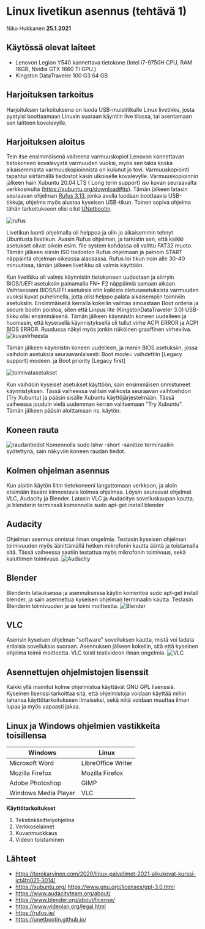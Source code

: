 

# Linux livetikun asennus (tehtävä 1)
Niko Hukkanen **25.1.2021**
## Käytössä olevat laiteet

 - Lenovon Legion Y540 kannettava tietokone (Intel i7-9750H CPU, RAM 16GB, Nvidia GTX 1660 Ti GPU.)
 - Kingston DataTraveler 100 G3 64 GB

## Harjoituksen tarkoitus
Harjoituksen tarkoituksena on luoda USB-muistitikulle Linux livetikku, josta pystyisi boottaamaan Linuxin suoraan käyntiin live tilassa, tai asentamaan sen laitteen kovalevylle.
## Harjoituksen aloitus
Tein itse ensimmäisenä vaiheena varmuuskopiot Lenovon kannettavan tietokoneen kovalevystä varmuuden vuoksi, myös sen takia koska aikaisemmasta varmuuskopioinnista on kulunut jo tovi. Varmuuskopiointi tapahtui siirtämällä tiedostot käsin ulkoiselle kovalevylle.
Varmuuskopioinnin jälkeen hain Xubuntu 20.04 LTS ( Long term support) iso kuvan seuraavalta verkkosivulta (https://xubuntu.org/download#lts).
Tämän jälkeen latasin seuraavan ohjelman [Rufus 3.13](https://rufus.ie/), jonka avulla luodaan boottaavia USB-tikkuja, ohjelma myös alustaa kyseisen USB-tikun. Toinen sopiva ohjelma tähän tarkoitukseen olisi ollut [UNetbootin](https://unetbootin.github.io/).

![rufus](https://github.com/nikhuk/linuxpalvelimet/blob/main/assets/xubuntu20.04.PNG?raw=true)

Livetikun luonti ohjelmalla oli helppoa ja olin jo aikaisemmin tehnyt Ubuntusta livetikun. Avasin Rufus ohjelman, ja tarkistin sen, että kaikki asetukset olivat oikein esim. file system kohdassa oli valittu FAT32 muoto. Tämän jälkeen siirsin ISO tiedoston Rufus ohjelmaan ja painoin START näppäintä ohjelman oikeassa alaosassa. Rufus loi tikun noin alle 30-40 minuutissa, tämän jälkeen livetikku oli valmis käyttöön.

Kun livetikku oli valmis käynnistin tietokoneen uudestaan ja siirryin BIOS/UEFI asetuksiin painamalla FN+ F2 näppäimiä samaan aikaan. Vaihtaessani BIOS/UEFI asetuksia otin kaikista oletusasetuksista varmuuden vuoksi kuvat puhelimella, jotta olisi helppo palata aikaisempiin toimiviin asetuksiin.
Ensimmäisellä kerralla kokeilin vaihtaa ainoastaan Boot orderia ja secure bootin poistoa, siten että Linpus lite (KingstonDataTraveler 3.0) USB-tikku olisi ensimmäisenä. Tämän jälkeen käynnistin koneen uudelleen ja huomasin, että kyseisellä käynnistyksellä oli tullut virhe ACPI ERROR ja ACPI BIOS ERROR. Ruudussa näkyi myös jonkin näköinen graaffinen virheviiva.
![kuvavirheesta](https://github.com/nikhuk/linuxpalvelimet/blob/main/assets/virhekoodit.jpg?raw=true)


Tämän jälkeen käynnistin koneen uudelleen, ja menin BIOS asetuksiin, jossa vaihdoin asetuksia seuraavanlaisesti: Boot mode= vaihdettiin [Legacy support] modeen. ja Boot priority [Legacy first]

![toimivatasetukset](https://github.com/nikhuk/linuxpalvelimet/blob/main/assets/toimivatbiosasetukset.jpg?raw=true)


Kun vaihdoin kyseiset asetukset käyttöön, sain ensimmäisen onnistuneet käynnistyksen. Tässä vaiheessa valitsin valikosta seuraavan vaihtoehdon (Try Xubuntu) ja pääsin sisälle Xubuntu käyttöjärjestelmään. Tässä vaiheessa jouduin vielä uudemman kerran valitsemaan "Try Xubuntu". Tämän jälkeen pääsin aloittamaan ns. käytön. 

## Koneen rauta
![raudantiedot](https://github.com/nikhuk/linuxpalvelimet/blob/main/assets/Screenshot_2021-01-24_16-58-43.png?raw=true)
Komennolla sudo lshw -short -sanitize terminaaliin syötettynä, sain näkyviin koneen raudan tiedot.
## Kolmen ohjelman asennus
Kun aloitin käytön liitin tietokoneeni langattomaan verkkoon, ja aloin etsimään itseäni kiinnostavia kolmea ohjelmaa. Löysin seuraavat ohjelmat VLC, Audacity ja Blender. Latasin VLC ja Audacityn sovelluskaupan kautta, ja blenderin terminaali komennolla sudo apt-get install blender

## Audacity
Ohjelman asennus onnistui ilman ongelmia. Testasin kyseisen ohjelman toimivuuden myös äänittämällä hetken mikrofonin kautta ääntä ja toistamalla sitä. Tässä vaiheessa saatiin testattua myös mikrofonin toimivuus, sekä kaiuttimen toimivuus.
![Audacity](https://github.com/nikhuk/linuxpalvelimet/blob/main/assets/audacitygpl2.0+.png?raw=true?raw=true)

## Blender
Blenderin latauksessa ja asennuksessa käytin komentoa sudo apt-get install blender, ja sain asennettua kyseisen ohjelman terminaalin kautta. Testasin Blenderin toimivuuden ja se toimi moitteetta.
![Blender](https://github.com/nikhuk/linuxpalvelimet/blob/main/assets/blender.png?raw=true)

## VLC
Asensin kyseisen ohjelman "software" sovelluksen kautta, mistä voi ladata erilaisia sovelluksia suoraan. Asennuksen jälkeen kokeilin, sitä että kyseinen ohjelma toimii moitteetta. VLC toisti testivideon ilman ongelmia.
![VLC](https://github.com/nikhuk/linuxpalvelimet/blob/main/assets/vlc.png?raw=true)

## Asennettujen ohjelmistojen lisenssit
Kaikki yllä mainitut kolme ohjelmistoa käyttävät GNU GPL lisenssiä. Kyseinen lisenssi tarkoittaa sitä, että ohjelmistoja voidaan käyttää mihin tahansa käyttötarkoitukseen ilmaiseksi, sekä niitä voidaan muuttaa ilman lupaa ja myös vapaasti jakaa.

## Linux ja Windows ohjelmien vastikkeita toisillensa
|Windows| Linux | 	
|--|--|
| Microsoft Word |LibreOffice Writer  |
| Mozilla Firefox |Mozilla Firefox  |
| Adobe Photoshop |GIMP  |
| Windows Media Player |VLC  

**Käyttötarkoitukset**
1. Tekstinkäsittelyohjelma
2. Verkkoselaimet
3. Kuvanmuokkaus
4. Videon toistaminen

## Lähteet

 - https://terokarvinen.com/2020/linux-palvelimet-2021-alkukevat-kurssi-ict4tn021-3014/
 - https://xubuntu.org/ https://www.gnu.org/licenses/gpl-3.0.html
 - https://www.audacityteam.org/about/
 - https://www.blender.org/about/license/
 - https://www.videolan.org/legal.html 
 - https://rufus.ie/
 - https://unetbootin.github.io/
